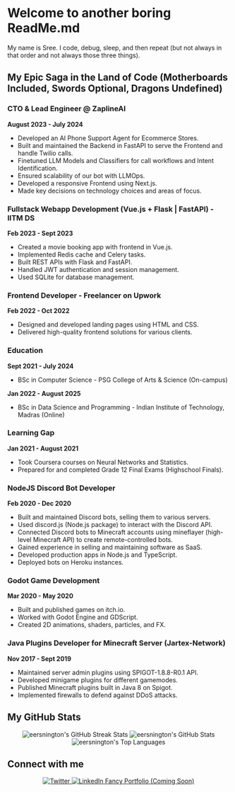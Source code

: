 # Welcome to another boring ReadMe.md

My name is Sree. I code, debug, sleep, and then repeat (but not always in that order and not always those three things).

## My Epic Saga in the Land of Code (Motherboards Included, Swords Optional, Dragons Undefined)

### CTO & Lead Engineer @ ZaplineAI
**August 2023 - July 2024**
- Developed an AI Phone Support Agent for Ecommerce Stores.
- Built and maintained the Backend in FastAPI to serve the Frontend and handle Twilio calls.
- Finetuned LLM Models and Classifiers for call workflows and Intent Identification.
- Ensured scalability of our bot with LLMOps.
- Developed a responsive Frontend using Next.js.
- Made key decisions on technology choices and areas of focus.

### Fullstack Webapp Development (Vue.js + Flask | FastAPI) - IITM DS
**Feb 2023 - Sept 2023**
- Created a movie booking app with frontend in Vue.js.
- Implemented Redis cache and Celery tasks.
- Built REST APIs with Flask and FastAPI.
- Handled JWT authentication and session management.
- Used SQLite for database management.

### Frontend Developer - Freelancer on Upwork
**Feb 2022 - Oct 2022**
- Designed and developed landing pages using HTML and CSS.
- Delivered high-quality frontend solutions for various clients.

### Education
**Sept 2021 - July 2024**
- BSc in Computer Science - PSG College of Arts & Science (On-campus)

**Jan 2022 - August 2025**
- BSc in Data Science and Programming - Indian Institute of Technology, Madras (Online)

### Learning Gap
**Jan 2021 - August 2021**
- Took Coursera courses on Neural Networks and Statistics.
- Prepared for and completed Grade 12 Final Exams (Highschool Finals).

### NodeJS Discord Bot Developer
**Feb 2020 - Dec 2020**
- Built and maintained Discord bots, selling them to various servers.
- Used discord.js (Node.js package) to interact with the Discord API.
- Connected Discord bots to Minecraft accounts using mineflayer (high-level Minecraft API) to create remote-controlled bots.
- Gained experience in selling and maintaining software as SaaS.
- Developed production apps in Node.js and TypeScript.
- Deployed bots on Heroku instances.

### Godot Game Development
**Mar 2020 - May 2020**
- Built and published games on itch.io.
- Worked with Godot Engine and GDScript.
- Created 2D animations, shaders, particles, and FX.

### Java Plugins Developer for Minecraft Server (Jartex-Network)
**Nov 2017 - Sept 2019**
- Maintained server admin plugins using SPIGOT-1.8.8-R0.1 API.
- Developed minigame plugins for different gamemodes.
- Published Minecraft plugins built in Java 8 on Spigot.
- Implemented firewalls to defend against DDoS attacks.


## My GitHub Stats
<div align="center">
  <img src="https://github-readme-streak-stats.herokuapp.com/?user=eersnington&theme=tokyonight&hide_border=true" alt="eersnington's GitHub Streak Stats" />
  <img src="https://github-readme-stats.vercel.app/api?username=eersnington&theme=tokyonight&show_icons=true&hide_border=true&count_private=true" alt="eersnington's GitHub Stats" />
  <img src="https://github-readme-stats.vercel.app/api/top-langs/?username=eersnington&theme=tokyonight&show_icons=true&hide_border=true&layout=compact" alt="eersnington's Top Languages" />
</div>

## Connect with me
<div align="center">
  <a href="https://twitter.com/sreenington" target="_blank">
    <img src="https://img.shields.io/badge/-Twitter-1DA1F2?style=for-the-badge&logo=twitter&logoColor=white" alt="Twitter" />
  </a>
  <a href="https://linkedin.com/in/sreenington" target="_blank">
    <img src="https://img.shields.io/badge/-LinkedIn-0077B5?style=for-the-badge&logo=linkedin&logoColor=white" alt="LinkedIn" />
  </a>
  <a href="#" target="_blank">
   Fancy Portfolio (Coming Soon)
  </a>
</div>
